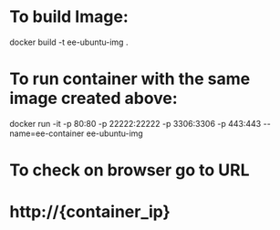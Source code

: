 
# To build Image:

docker build -t ee-ubuntu-img .

# To run container with the same image created above:

docker run -it -p 80:80 -p 22222:22222 -p 3306:3306 -p 443:443 --name=ee-container ee-ubuntu-img

# To check on browser go to URL 

# http://{container_ip}